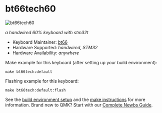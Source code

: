 # bt66tech60

![bt66tech60](https://i.imgur.com/8eJ4liU.jpg)

*a handwired 60% keyboard with stm32t*

* Keyboard Maintainer: [bt66](https://github.com/bt66)
* Hardware Supported: *handwired, STM32*
* Hardware Availability: *anywhere*

Make example for this keyboard (after setting up your build environment):

    make bt66tech:default

Flashing example for this keyboard:

    make bt66tech:default:flash

See the [build environment setup](https://docs.qmk.fm/#/getting_started_build_tools) and the [make instructions](https://docs.qmk.fm/#/getting_started_make_guide) for more information. Brand new to QMK? Start with our [Complete Newbs Guide](https://docs.qmk.fm/#/newbs).
